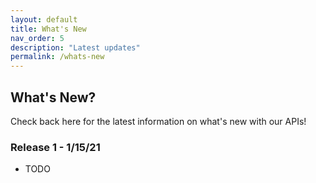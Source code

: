 ```yaml
---
layout: default
title: What's New
nav_order: 5
description: "Latest updates"
permalink: /whats-new
---
```


## What's New?

Check back here for the latest information on what's new with our APIs!

### Release 1 - 1/15/21

- TODO